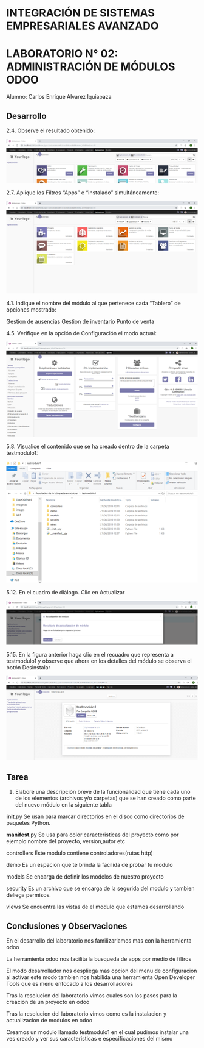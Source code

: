 # INTEGRACIÓN DE SISTEMAS EMPRESARIALES AVANZADO 
# LABORATORIO N° 02: ADMINISTRACIÓN DE MÓDULOS ODOO

Alumno: Carlos Enrique Alvarez Iquiapaza

## Desarrollo

2.4. Observe el resultado obtenido:

![odoo image1](images/filtros.PNG)

2.7. Aplique los Filtros “Apps” e “instalado” simultáneamente:

![odoo image2](images/aplicaciones_instaladas.PNG)

4.1. Indique el nombre del módulo al que pertenece cada “Tablero” de opciones mostrado:

Gestion de ausencias
Gestion de inventario
Punto de venta

4.5. Verifique en la opción de Configuración el modo actual:

![odoo image3](images/modo_desarrollador.PNG)

5.8. Visualice el contenido que se ha creado dentro de la carpeta testmodulo1:

![odoo image4](images/testmodulo_carpte.PNG)

5.12.  En el cuadro de diálogo. Clic en Actualizar

![odoo image5](images/actualizar_listaapps.PNG)

5.15.  En la figura anterior haga clic en el recuadro que representa a testmodulo1 y observe que ahora en los detalles del módulo se observa el botón Desinstalar

![odoo image6](images/testmodulo1_apps.PNG)




## Tarea	

1.   Elabore una descripción breve de la funcionalidad que tiene cada uno de los elementos (archivos y/o carpetas) que se han creado como parte del nuevo módulo en la siguiente tabla

__init__.py    	 Se usan para marcar directorios en el disco como directorios de paquetes Python.

__manifest__.py  Se usa para color caracteristicas del proyecto como por ejemplo nombre del proyecto, version,autor etc

controllers 	 Este modulo contiene controladores(rutas http)

demo		 Es un espacion que te brinda la facilida de probar tu modulo

models		 Se encarga de definir los modelos de nuestro proyecto

security	 Es un archivo que se encarga de la segurida del modulo y tambien deliega permisos.

views  		 Se encuentra las vistas de el modulo que estamos desarrollando


## Conclusiones y Observaciones

En el desarrollo del laboratorio nos familizariamos mas con la herramienta odoo

La herramienta odoo nos facilita la busqueda de apps por medio de filtros 

El modo desarrollador nos despliega mas opcion del menu de configuracion al activar este modo tambien nos habilida una herramienta Open Developer Tools  que es menu enfocado a los desarrolladores

Tras la resolucion del laboratorio vimos cuales son los pasos para la creacion de un proyecto en odoo 

Tras la resolucion del laboratorio vimos como es la instalacion y actualizacion de modulos en odoo

Creamos un modulo llamado testmodulo1 en el cual pudimos instalar una ves creado y ver sus caracteristicas e especificaciones del mismo



